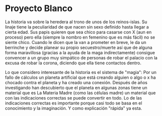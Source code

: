 # Proyecto Blanco

La historia va sobre la heredera al trono de unos de los reinos-islas. Su linaje tiene la peculiaridad de que nacen sin sexo definido hasta llegar a cierta edad. Sus papis quieren que sea chico para casarse con X (aun en proceso) pero ella (siempre la nombro en femenino que es más fácil) no se siente chico. Cuando le dicen que la van a prometer en breve, le da un berrinche y decide planear su propio secuestro/muerte así que de alguna forma maravillosa (gracias a la ayuda de la maga indirectamente) consigue convencer a un grupo muy simpático de personas de robar el palacio con la excusa de robar la corona, diciendo que ella tiene contactos dentro.

Lo que considero interesante de la historia es el sistema de "magia": Por un fallo de cálculos un planeta artificial que está creando alguien o algo o x ha chocado contra el planeta y ha creado una conexión. Después de años investigando han descubierto que el planeta en algunas zonas tiene un material que es La Materia Madre (como las células madre) un material que con las indicaciones correctas se puede convertir en todo. Lo de las indicaciones correctas es importante porque casi todo se basa en el conocimiento y la imaginación. Y como explicación "rápida" ya esta.
